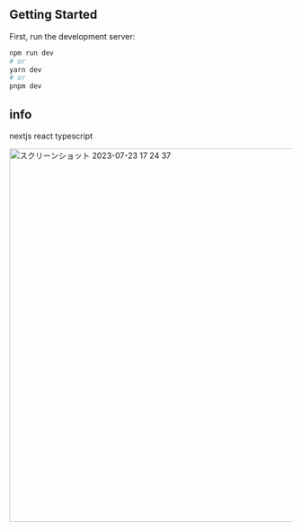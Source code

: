 ## Getting Started

First, run the development server:

```bash
npm run dev
# or
yarn dev
# or
pnpm dev
```

## info

nextjs react typescript

<img width="665" alt="スクリーンショット 2023-07-23 17 24 37" src="https://github.com/mindface/viewux/assets/37267958/95a3ef5a-7ce4-4c20-992c-56f4c74333f0">
